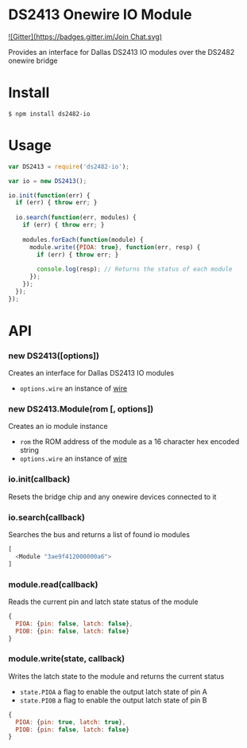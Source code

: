 # DS2413 Onewire IO Module

[![Gitter](https://badges.gitter.im/Join Chat.svg)](https://gitter.im/ianmetcalf/node-ds2482?utm_source=badge&utm_medium=badge&utm_campaign=pr-badge&utm_content=badge)

Provides an interface for Dallas DS2413 IO modules over the DS2482 onewire bridge

# Install

```
$ npm install ds2482-io
```

# Usage

```js
var DS2413 = require('ds2482-io');

var io = new DS2413();

io.init(function(err) {
  if (err) { throw err; }
  
  io.search(function(err, modules) {
    if (err) { throw err; }
    
    modules.forEach(function(module) {
      module.write({PIOA: true}, function(err, resp) {
        if (err) { throw err; }
        
        console.log(resp); // Returns the status of each module
      });
    });
  });
});
```

# API

### new DS2413([options])
Creates an interface for Dallas DS2413 IO modules

- `options.wire` an instance of [wire](https://github.com/ianmetcalf/node-ds2482)

### new DS2413.Module(rom [, options])
Creates an io module instance

- `rom` the ROM address of the module as a 16 character hex encoded string
- `options.wire` an instance of [wire](https://github.com/ianmetcalf/node-ds2482)

### io.init(callback)
Resets the bridge chip and any onewire devices connected to it

### io.search(callback)
Searches the bus and returns a list of found io modules

```js
[
  <Module "3ae9f412000000a6">
]
```

### module.read(callback)
Reads the current pin and latch state status of the module

```js
{
  PIOA: {pin: false, latch: false},
  PIOB: {pin: false, latch: false}
}
```

### module.write(state, callback)
Writes the latch state to the module and returns the current status

- `state.PIOA` a flag to enable the output latch state of pin A
- `state.PIOB` a flag to enable the output latch state of pin B

```js
{
  PIOA: {pin: true, latch: true},
  PIOB: {pin: false, latch: false}
}
```
